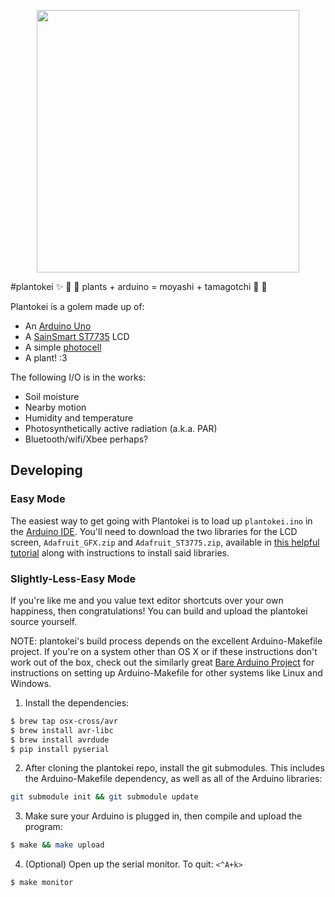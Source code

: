 <p align="center">
  <img width=420 src="https://pbs.twimg.com/media/Ce-ti2uUAAAjRpa.jpg:large">
</p>

#plantokei
:sparkles: :floppy_disk: :herb: plants + arduino = moyashi + tamagotchi :herb: :floppy_disk:

Plantokei is a golem made up of:
- An [Arduino Uno](https://www.arduino.cc/en/Main/ArduinoBoardUno)
- A [SainSmart ST7735](http://www.sainsmart.com/sainsmart-1-8-spi-lcd-module-with-microsd-led-backlight-for-arduino-mega-atmel-atmega.html) LCD
- A simple [photocell](https://learn.adafruit.com/photocells/overview)
- A plant! :3

The following I/O is in the works:
- Soil moisture
- Nearby motion
- Humidity and temperature
- Photosynthetically active radiation (a.k.a. PAR)
- Bluetooth/wifi/Xbee perhaps?

## Developing
### Easy Mode
The easiest way to get going with Plantokei is to load up `plantokei.ino` in the
[Arduino IDE](https://www.arduino.cc/en/Main/Software). You'll need to download
the two libraries for the LCD screen, `Adafruit_GFX.zip` and `Adafruit_ST3775.zip`, available in [this helpful tutorial](http://www.tweaking4all.com/hardware/arduino/sainsmart-arduino-color-display/) along with instructions to install said libraries.

### Slightly-Less-Easy Mode
If you're like me and you value text editor shortcuts over your own happiness,
then congratulations! You can build and upload the plantokei source yourself.

NOTE: plantokei's build process depends on the excellent Arduino-Makefile project. If you're on a system other than OS X or if these instructions don't work out of the box, check out the similarly great [Bare Arduino Project](https://github.com/ladislas/Bare-Arduino-Project) for instructions on setting up Arduino-Makefile for other systems like Linux and Windows.

1. Install the dependencies:
```Bash
$ brew tap osx-cross/avr
$ brew install avr-libc
$ brew install avrdude
$ pip install pyserial
```

2. After cloning the plantokei repo, install the git submodules. This includes the Arduino-Makefile dependency, as well as all of the Arduino libraries:
```Bash
git submodule init && git submodule update
```

3. Make sure your Arduino is plugged in, then compile and upload the program:
```Bash
$ make && make upload
```

4. (Optional) Open up the serial monitor. To quit: `<^A+k>`
```Bash
$ make monitor
```
